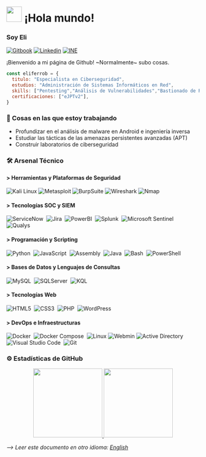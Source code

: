 # <img src="https://github.com/sudnyeshtalekar/sudnyeshtalekar/blob/master/Assets/Hi.gif" width="40px"> ¡Hola mundo!

### Soy Eli
[![Gitbook](https://img.shields.io/badge/-Gitbook-000?style=flat&logo=Gitbook&logoColor=white)](https://eliferrob.gitbook.io/eliferrob)
[![Linkedin](https://img.shields.io/badge/-LinkedIn-blue?style=flat&logo=inVision&logoColor=white)](https://www.linkedin.com/in/eli-fernandez-robles)
[![INE](https://img.shields.io/badge/-INE-red?style=flat&logo=linuxfoundation&logoColor=white)](https://www.linkedin.com/in/eli-fernandez-robles)

¡Bienvenido a mi página de Github! ~Normalmente~ subo cosas.

```js
const eliferrob = {
  titulo: "Especialista en Ciberseguridad",
  estudios: "Administración de Sistemas Informáticos en Red",
  skills: ["Pentesting","Análisis de Vulnerabilidades","Bastionado de Redes","Respuesta a Incidentes","Análisis Forense"],
  certificaciones: ["eJPTv2"],
}
```

### 🌱 Cosas en las que estoy trabajando

- Profundizar en el análisis de malware en Android e ingeniería inversa
- Estudiar las tácticas de las amenazas persistentes avanzadas (APT)
- Construir laboratorios de ciberseguridad

### 🛠️ Arsenal Técnico

#### > Herramientas y Plataformas de Seguridad

![Kali Linux](https://img.shields.io/badge/-Kali%20Linux-05122A?style=flat&logo=kalilinux&logoColor=white)
![Metasploit](https://img.shields.io/badge/-Metasploit-05122A?style=flat&logo=metasploit&logoColor=2596CD)
![BurpSuite](https://img.shields.io/badge/-Burp%20Suite-05122A?style=flat&logo=burpsuite&logoColor=FF6633)
![Wireshark](https://img.shields.io/badge/-Wireshark-05122A?style=flat&logo=wireshark&logoColor=1679A7)
![Nmap](https://img.shields.io/badge/-Nmap-05122A?style=flat&logo=nmap&logoColor=white)

#### > Tecnologías SOC y SIEM

![ServiceNow](https://img.shields.io/badge/-Servicenow-05122A?style=flat&logo=Servicenow)&nbsp;
![Jira](https://img.shields.io/badge/-Jira-05122A?style=flat&logo=Jira&logoColor=0052CC)&nbsp;
![PowerBI](https://img.shields.io/badge/-PowerBI-05122A?style=flat&logo=PowerBI)&nbsp;
![Splunk](https://img.shields.io/badge/-Splunk-05122A?style=flat&logo=Splunk)&nbsp;
![Microsoft Sentinel](https://img.shields.io/badge/-Microsoft%20Sentinel-05122A?style=flat&logo=MicrosoftSentinel)&nbsp;
![Qualys](https://img.shields.io/badge/-Qualys-05122A?style=flat&logo=Qualys&logoColor=ED2E26)&nbsp;

#### > Programación y Scripting

![Python](https://img.shields.io/badge/-Python-05122A?style=flat&logo=python)&nbsp;
![JavaScript](https://img.shields.io/badge/-JavaScript-05122A?style=flat&logo=javascript)&nbsp;
![Assembly](https://img.shields.io/badge/-Assembly-05122A?style=flat&logo=academia)&nbsp;
![Java](https://img.shields.io/badge/-Java-05122A?style=flat&logo=java)&nbsp;
![Bash](https://img.shields.io/badge/-Bash-05122A?style=flat&logo=gnubash)&nbsp;
![PowerShell](https://img.shields.io/badge/-PowerShell-05122A?style=flat&logo=powershell)&nbsp;

#### > Bases de Datos y Lenguajes de Consultas

![MySQL](https://img.shields.io/badge/-MySQL-05122A?style=flat&logo=mysql)&nbsp;
![SQLServer](https://img.shields.io/badge/-SQLServer-05122A?style=flat&logo=SQLServer)&nbsp;
![KQL](https://img.shields.io/badge/-KQL-05122A?style=flat&logo=kql)&nbsp;

#### > Tecnologías Web

![HTML5](https://img.shields.io/badge/-HTML5-05122A?style=flat&logo=html5)&nbsp;
![CSS3](https://img.shields.io/badge/-CSS3-05122A?style=flat&logo=css3)&nbsp;
![PHP](https://img.shields.io/badge/-PHP-05122A?style=flat&logo=php)&nbsp;
![WordPress](https://img.shields.io/badge/-WordPress-05122A?style=flat&logo=wordpress)&nbsp;

#### > DevOps e Infraestructuras

![Docker](https://img.shields.io/badge/-Docker-05122A?style=flat&logo=docker)&nbsp;
![Docker Compose](https://img.shields.io/badge/-Docker%20Compose-05122A?style=flat&logo=docker)&nbsp;
![Linux](https://img.shields.io/badge/-Linux-05122A?style=flat&logo=linux)
![Webmin](https://img.shields.io/badge/-Webmin-05122A?style=flat&logo=Webmin)
![Active Directory](https://img.shields.io/badge/-Active%20Directory-05122A?style=flat&logo=gnometerminal&logoColor=007ACC)&nbsp;
![Visual Studio Code](https://img.shields.io/badge/-VS%20Code-05122A?style=flat&logo=htmx&logoColor=007ACC)&nbsp;
![Git](https://img.shields.io/badge/-Git-05122A?style=flat&logo=git)&nbsp;

### ⚙️ Estadísticas de GitHub

<p align="center">
  <a href="https://github.com/eliferrob">
    <img height="180em" src="https://github-readme-stats.vercel.app/api?username=eliferrob&show_icons=true&theme=radical&custom_title=My%20GitHub%20Stats&include_all_commits=true&count_private=true"/>
    <img height="180em" src="https://github-readme-stats-eight-theta.vercel.app/api/top-langs/?username=eliferrob&layout=compact&langs_count=6&theme=radical"/>
  </a>
</p>

*--> Leer este documento en otro idioma: [English](https://github.com/eliferrob/eliferrob/blob/main/README.md)*
